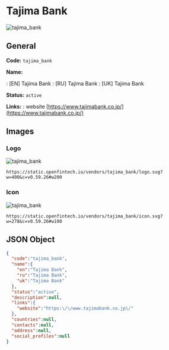 
# Tajima Bank 
![tajima_bank](https://static.openfintech.io/vendors/tajima_bank/logo.svg?w=400&c=v0.59.26#w200)  

## General 
 
**Code:** `tajima_bank` 
 
**Name:** 
 
:	[EN] Tajima Bank 
:	[RU] Tajima Bank 
:	[UK] Tajima Bank 
 
**Status:** `active` 
 
**Links:** 
: website [https://www.tajimabank.co.jp/](https://www.tajimabank.co.jp/) 
 

## Images 

### Logo 
 
![tajima_bank](https://static.openfintech.io/vendors/tajima_bank/logo.svg?w=400&c=v0.59.26#w200)  

```
https://static.openfintech.io/vendors/tajima_bank/logo.svg?w=400&c=v0.59.26#w200
```  

### Icon 
 
![tajima_bank](https://static.openfintech.io/vendors/tajima_bank/icon.svg?w=278&c=v0.59.26#w100)  

```
https://static.openfintech.io/vendors/tajima_bank/icon.svg?w=278&c=v0.59.26#w100
```  

## JSON Object 

```json
{
  "code":"tajima_bank",
  "name":{
    "en":"Tajima Bank",
    "ru":"Tajima Bank",
    "uk":"Tajima Bank"
  },
  "status":"active",
  "description":null,
  "links":{
    "website":"https:\/\/www.tajimabank.co.jp\/"
  },
  "countries":null,
  "contacts":null,
  "address":null,
  "social_profiles":null
}
```  
